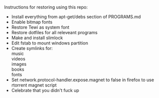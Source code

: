 Instructions for restoring using this repo:
- Install everything from apt-get/debs section of PROGRAMS.md
- Enable bitmap fonts
- Restore Tewi as system font
- Restore dotfiles for all releveant programs
- Make and install slimlock
- Edit fstab to mount windows partition
- Create symlinks for:  
	 music  
	 videos  
	 images  
	 books  
	 fonts  
- Set network.protocol-handler.expose.magnet to false in firefox to use rtorrent magnet script
- Celebrate that you didn't fuck up
